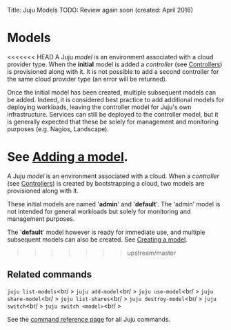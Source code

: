 Title: Juju Models
TODO: Review again soon (created: April 2016)


# Models

<<<<<<< HEAD
A Juju *model* is an environment associated with a cloud provider type. When
the **initial** model is added a *controller* (see
[Controllers](./controllers.html)) is provisioned along with it. It is not
possible to add a second controller for the same cloud provider type (an
error will be returned).

Once the initial model has been created, multiple subsequent models can be
added. Indeed, it is considered best practice to add additional models for
deploying workloads, leaving the controller model for Juju's own
infrastructure. Services can still be deployed to the controller model, but it
is generally expected that these be solely for management and monitoring
purposes (e.g. Nagios, Landscape).

See [Adding a model](./models-adding.html).
=======
A Juju *model* is an environment associated with a cloud. When
a *controller* (see [Controllers](./controllers.html)) is 
created by bootstrapping a cloud, two models are provisioned along 
with it. 

These initial models are named '**admin**' and '**default**'. The 'admin'
model is not intended for general workloads but solely for monitoring
and management purposes.

The '**default**' model however is ready for immediate use, and multiple 
subsequent models can also be created. 
See [Creating a model](./models-creating.html).
>>>>>>> upstream/master

## Related commands

`juju list-models`<br/ >
`juju add-model`<br/ >
`juju use-model`<br/ >
`juju share-model`<br/ >
`juju list-shares`<br/ >
`juju destroy-model`<br/ >
`juju switch`<br/ >
`juju switch <model>`<br/ >

See the [command reference page](./commands.html) for all Juju commands.
